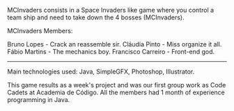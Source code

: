 MCInvaders consists in a Space Invaders like game where you control a team ship and need to take down the 4 bosses (MCInvaders).

MCInvaders Members:

 Bruno Lopes - Crack an reassemble sir. 
 Cláudia Pinto - Miss organize it all. 
 Fábio Martins - The mechanics boy. 
 Francisco Carreiro - Front-end god.

---------------------------------------------------------------------

Main technologies used: Java, SimpleGFX, Photoshop, Illustrator.

This game results as a week's project and was our first group work as Code Cadets at Academia de Código.
All the members had 1 month of experience programming in Java.
